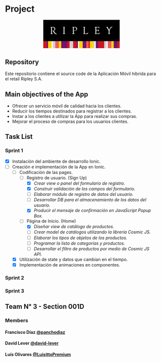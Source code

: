 # Project

<p align="center">
  <img src="https://github.com/david-lever/ripleyapp/blob/main/src/assets/logos/Ripley_logo.svg" width="50%" height="50%" />
</p>

## Repository

Este repositorio contiene el source code de la Aplicación Móvil híbrida para el retail Ripley S.A.

## Main objectives of the App

- Ofrecer un servicio móvil de calidad hacia los clientes.
- Reducir los tiempos destinados para registrar a los clientes.
- Instar a los clientes a utilizar la App para realizar sus compras.
- Mejorar el proceso de compras para los usuarios clientes.

## Task List

### Sprint 1

- [x] Instalación del ambiente de desarrollo Ionic.
- [ ] Creación e implementación de la App en Ionic.
  - [ ] Codificación de las pages.
    - [ ] Registro de usuario. (Sign Up)
      - [x] _Crear view o panel del formulario de registro._
      - [x] _Construir validación de los campos del formulario._
      - [ ] _Elaborar módulo de registro de datos del usuario._
      - [ ] _Desarrollar DB para el almacenamiento de los datos del usuario._
      - [x] _Producir el mensaje de confirmación en JavaScript Popup Box._
    - [ ] Página de Inicio. (Home)
      - [x] _Diseñar view de catálogo de productos._
      - [ ] _Crear model de catálogos utilizando la librería Cosmic JS._
      - [ ] _Elaborar los tipos de objetos de los productos._
      - [ ] _Programar la lista de categorías y productos._
      - [ ] _Desarrollar el filtro de productos por medio de Cosmic JS API._
  - [x] Utilización de state y datos que cambian en el tiempo.
  - [x] Implementación de animaciones en componentes.

### Sprint 2

### Sprint 3

## Team N° 3 - Section 001D

### Members

#### Francisco Díaz [@panchodiaz](https://github.com/panchodiaz)

#### David Lever [@david-lever](https://github.com/david-lever)

#### Luís Olivares [@LuisittoPremium](https://github.com/LuisittoPremium)
